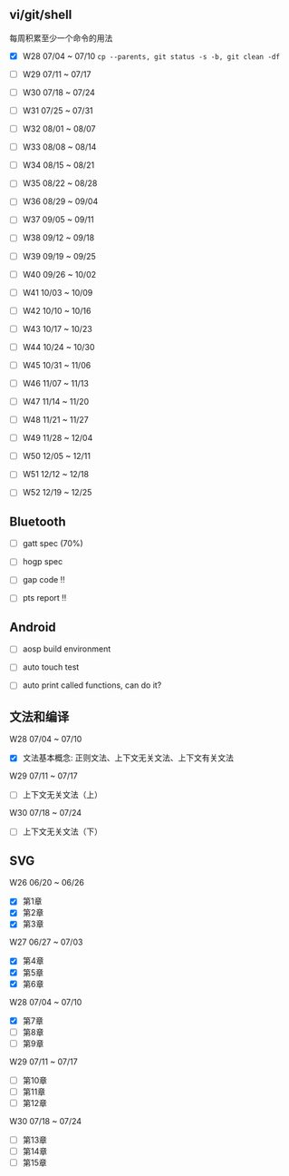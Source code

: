 
## vi/git/shell

每周积累至少一个命令的用法
- [x] W28 07/04 ~ 07/10 `cp --parents, git status -s -b, git clean -df`
- [ ] W29 07/11 ~ 07/17
- [ ] W30 07/18 ~ 07/24
- [ ] W31 07/25 ~ 07/31
- [ ] W32 08/01 ~ 08/07
- [ ] W33 08/08 ~ 08/14
- [ ] W34 08/15 ~ 08/21
- [ ] W35 08/22 ~ 08/28
- [ ] W36 08/29 ~ 09/04
- [ ] W37 09/05 ~ 09/11
- [ ] W38 09/12 ~ 09/18
- [ ] W39 09/19 ~ 09/25
- [ ] W40 09/26 ~ 10/02
- [ ] W41 10/03 ~ 10/09
- [ ] W42 10/10 ~ 10/16
- [ ] W43 10/17 ~ 10/23
- [ ] W44 10/24 ~ 10/30
- [ ] W45 10/31 ~ 11/06
- [ ] W46 11/07 ~ 11/13
- [ ] W47 11/14 ~ 11/20
- [ ] W48 11/21 ~ 11/27
- [ ] W49 11/28 ~ 12/04
- [ ] W50 12/05 ~ 12/11
- [ ] W51 12/12 ~ 12/18
- [ ] W52 12/19 ~ 12/25


## Bluetooth

- [ ] gatt spec (70%)
- [ ] hogp spec
- [ ] gap code :bangbang:
- [ ] pts report :bangbang:


## Android

- [ ] aosp build environment
- [ ] auto touch test
- [ ] auto print called functions, can do it?


## 文法和编译

W28 07/04 ~ 07/10
- [x] 文法基本概念: 正则文法、上下文无关文法、上下文有关文法

W29 07/11 ~ 07/17
- [ ] 上下文无关文法（上）

W30 07/18 ~ 07/24
- [ ] 上下文无关文法（下）


## SVG

W26 06/20 ~ 06/26
- [x] 第1章
- [x] 第2章
- [x] 第3章

W27 06/27 ~ 07/03
- [x] 第4章
- [x] 第5章
- [x] 第6章

W28 07/04 ~ 07/10
- [x] 第7章
- [ ] 第8章
- [ ] 第9章

W29 07/11 ~ 07/17
- [ ] 第10章
- [ ] 第11章
- [ ] 第12章

W30 07/18 ~ 07/24
- [ ] 第13章
- [ ] 第14章
- [ ] 第15章
